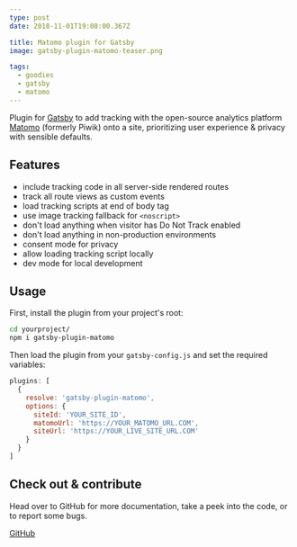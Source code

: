```yaml
---
type: post
date: 2018-11-01T19:08:00.367Z

title: Matomo plugin for Gatsby
image: gatsby-plugin-matomo-teaser.png

tags:
  - goodies
  - gatsby
  - matomo
---
```


Plugin for [Gatsby](https://www.gatsbyjs.org) to add tracking with the open-source analytics platform [Matomo](https://matomo.org) (formerly Piwik) onto a site, prioritizing user experience & privacy with sensible defaults.

## Features

* include tracking code in all server-side rendered routes
* track all route views as custom events
* load tracking scripts at end of body tag
* use image tracking fallback for `<noscript>`
* don't load anything when visitor has Do Not Track enabled
* don't load anything in non-production environments
* consent mode for privacy
* allow loading tracking script locally
* dev mode for local development

## Usage

First, install the plugin from your project's root:

```bash
cd yourproject/
npm i gatsby-plugin-matomo
```

Then load the plugin from your `gatsby-config.js` and set the required variables:

```js
plugins: [
  {
    resolve: 'gatsby-plugin-matomo',
    options: {
      siteId: 'YOUR_SITE_ID',
      matomoUrl: 'https://YOUR_MATOMO_URL.COM',
      siteUrl: 'https://YOUR_LIVE_SITE_URL.COM'
    }
  }
]
```

## Check out & contribute

Head over to GitHub for more documentation, take a peek into the code, or to report some bugs.

<p class="content-download">
    <a class="icon-github btn-primary" href="https://github.com/kremalicious/hyper-mac-pro">GitHub</a>
</p>
